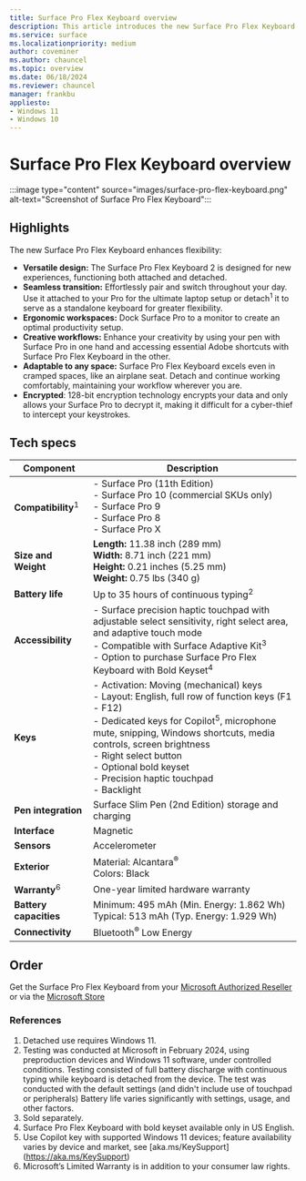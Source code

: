 ```yaml
---
title: Surface Pro Flex Keyboard overview
description: This article introduces the new Surface Pro Flex Keyboard.
ms.service: surface
ms.localizationpriority: medium
author: coveminer
ms.author: chauncel
ms.topic: overview
ms.date: 06/18/2024
ms.reviewer: chauncel
manager: frankbu
appliesto:
- Windows 11
- Windows 10
---
```


# Surface Pro Flex Keyboard overview

:::image type="content" source="images/surface-pro-flex-keyboard.png" alt-text="Screenshot of Surface Pro Flex Keyboard":::

## Highlights

The new Surface Pro Flex Keyboard enhances flexibility:

- **Versatile design:** The Surface Pro Flex Keyboard 2 is designed for new experiences, functioning both attached and detached.
- **Seamless transition:** Effortlessly pair and switch throughout your day. Use it attached to your Pro for the ultimate laptop setup or detach<sup>1</sup> it to serve as a standalone keyboard for greater flexibility.
- **Ergonomic workspaces:** Dock Surface Pro to a monitor to create an optimal productivity setup.
- **Creative workflows:** Enhance your creativity by using your pen with Surface Pro in one hand and accessing essential Adobe shortcuts with Surface Pro Flex Keyboard in the other.
- **Adaptable to any space:** Surface Pro Flex Keyboard excels even in cramped spaces, like an airplane seat. Detach and continue working comfortably, maintaining your workflow wherever you are.
- **Encrypted**: 128-bit encryption technology encrypts your data and only allows your Surface Pro to decrypt it, making it difficult for a cyber-thief to intercept your keystrokes.

## Tech specs

| Component            | Description                                                                                                                                                                                                                                                                                                              |
|---------------------------|-------------------------------------------------------------------------------------------------------------------------------------------------------------------------------------------------------------------------------------------------------------------------------------------------------------------------------|
| **Compatibility**<sup>1</sup>    | - Surface Pro (11th Edition)<br>- Surface Pro 10 (commercial SKUs only)<br>- Surface Pro 9<br>- Surface Pro 8<br>- Surface Pro X                                                                                                                                                                                        |
| **Size and Weight**       | **Length:** 11.38 inch (289 mm) <br>**Width:** 8.71 inch (221 mm) <br>**Height:** 0.21 inches (5.25 mm) <br>**Weight:** 0.75 lbs (340 g)                                                                                                                                                                                        |
| **Battery life**          | Up to 35 hours of continuous typing<sup>2</sup>                                                                                                                                                                                                                                                                                 |
| **Accessibility**         | - Surface precision haptic touchpad with adjustable select sensitivity, right select area, and adaptive touch mode<br>- Compatible with Surface Adaptive Kit<sup>3</sup><br>- Option to purchase Surface Pro Flex Keyboard with Bold Keyset<sup>4</sup>                                                                           |
| **Keys**                  | - Activation: Moving (mechanical) keys<br>- Layout: English, full row of function keys (F1 - F12)<br>- Dedicated keys for Copilot<sup>5</sup>, microphone mute, snipping, Windows shortcuts, media controls, screen brightness<br>- Right select button<br>- Optional bold keyset<br>- Precision haptic touchpad<br>- Backlight |
| **Pen integration**       | Surface Slim Pen (2nd Edition) storage and charging                                                                                                                                                                                                                                                                           |
| **Interface**             | Magnetic                                                                                                                                                                                                                                                                                                                     |
| **Sensors**               | Accelerometer                                                                                                                                                                                                                                                                                                                |
| **Exterior**              | Material: Alcantara<sup>®</sup><br>Colors: Black                                                                                                                                                                                                                                                                              |
| **Warranty**<sup>6</sup>       | One-year limited hardware warranty                                                                                                                                                                                                                                                                                            |
| **Battery capacities**    | Minimum: 495 mAh (Min. Energy: 1.862 Wh)<br>Typical: 513 mAh (Typ. Energy: 1.929 Wh)                                                                                                                                                                                                                                               |
| **Connectivity**          | Bluetooth<sup>®</sup> Low Energy                                                                                                                                                                                                                                                                                              |

## Order

Get the Surface Pro Flex Keyboard from your [Microsoft Authorized Reseller](https://www.microsoft.com/surface/business/where-to-buy-microsoft-surface) or via the [Microsoft Store](https://www.microsoft.com/d/surface-pro-flex-keyboard/91xw9xj8bm7l)

### References

1. Detached use requires Windows 11.
2. Testing was conducted at Microsoft in February 2024, using preproduction devices and Windows 11 software, under controlled conditions. Testing consisted of full battery discharge with continuous typing while keyboard is detached from the device. The test was conducted with the default settings (and didn't include use of touchpad or peripherals) Battery life varies significantly with settings, usage, and other factors.
3. Sold separately.
4. Surface Pro Flex Keyboard with bold keyset available only in US English.
5. Use Copilot key with supported Windows 11 devices; feature availability varies by device and market, see [aka.ms/KeySupport] (https://aka.ms/KeySupport)
6. Microsoft’s Limited Warranty is in addition to your consumer law rights.

